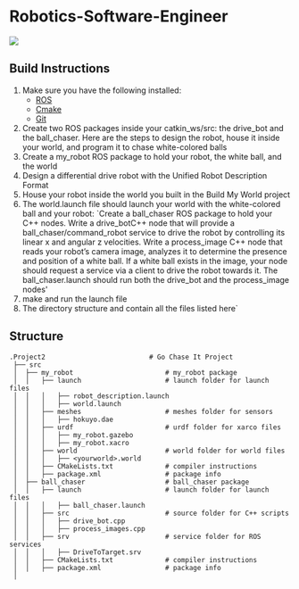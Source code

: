 # Robotics-Software-Engineer

![](Udacity_Robotics_Project2_GoChaseIt.png)

## Build Instructions
1. Make sure you have the following installed:
   - [ROS](http://wiki.ros.org/ROS/Installation)
   - [Cmake](https://cmake.org/)
   - [Git](https://git-scm.com/)
2. Create two ROS packages inside your catkin_ws/src: the drive_bot and the ball_chaser. Here are the steps to design the robot, house it inside your world, and program it to      chase white-colored balls
3. Create a my_robot ROS package to hold your robot, the white ball, and the world
4. Design a differential drive robot with the Unified Robot Description Format
5. House your robot inside the world you built in the Build My World project
6. The world.launch file should launch your world with the white-colored ball and your robot: 
`Create a ball_chaser ROS package to hold your C++ nodes.
 Write a drive_botC++ node that will provide a ball_chaser/command_robot service to drive the robot by controlling its linear x and angular z velocities. 
  Write a process_image C++ node that reads your robot’s camera image, analyzes it to determine the presence and position of a white ball. If a white ball exists in the image,   your node should request a service via a client to drive the robot towards it.
  The ball_chaser.launch should run both the drive_bot and the process_image nodes'
7. make and run the launch file
8. The directory structure and contain all the files listed here`

## Structure
```
.Project2                          # Go Chase It Project
 ├── src
 │  ├── my_robot                       # my_robot package                   
 │  │   ├── launch                     # launch folder for launch files   
 │  │   │   ├── robot_description.launch
 │  │   │   ├── world.launch
 │  │   ├── meshes                     # meshes folder for sensors
 │  │   │   ├── hokuyo.dae
 │  │   ├── urdf                       # urdf folder for xarco files
 │  │   │   ├── my_robot.gazebo
 │  │   │   ├── my_robot.xacro
 │  │   ├── world                      # world folder for world files
 │  │   │   ├── <yourworld>.world
 │  │   ├── CMakeLists.txt             # compiler instructions
 │  │   ├── package.xml                # package info
 │  ├── ball_chaser                    # ball_chaser package                   
 │  │   ├── launch                     # launch folder for launch files   
 │  │   │   ├── ball_chaser.launch
 │  │   ├── src                        # source folder for C++ scripts
 │  │   │   ├── drive_bot.cpp
 │  │   │   ├── process_images.cpp
 │  │   ├── srv                        # service folder for ROS services
 │  │   │   ├── DriveToTarget.srv
 │  │   ├── CMakeLists.txt             # compiler instructions
 │  │   ├── package.xml                # package info                  
 │  
```
